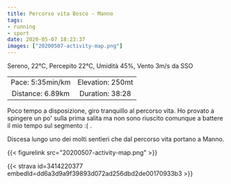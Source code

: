 ```yaml
---
title: Percorso vita Bosco - Manno
tags:
- running
- sport
date: 2020-05-07 18:23:37
images: ["20200507-activity-map.png"]
---
```


Sereno, 22°C, Percepito 22°C, Umidità 45%, Vento 3m/s da SSO

| | |
| :-: | :-: |
| Pace: 5:35min/km | Elevation: 250mt |
| Distance: 6.89km | Duration: 38:28 |

Poco tempo a disposizione, giro tranquillo al percorso vita. 
Ho provato a spingere un po' sulla prima salita ma non sono riuscito comunque a battere il mio tempo sul segmento :( .

Discesa lungo uno dei molti sentieri che dal percorso vita portano a Manno.




{{< figurelink src="20200507-activity-map.png" >}}


{{< strava id=3414220377 embedId=dd6a3d9a9f39893d072ad256dbd2de00170933b3 >}}
